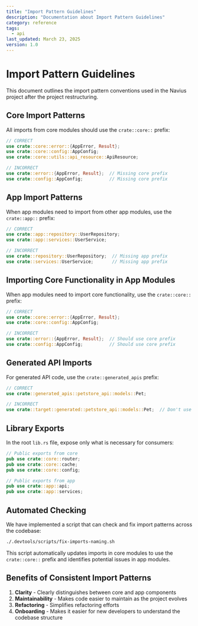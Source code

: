 ```yaml
---
title: "Import Pattern Guidelines"
description: "Documentation about Import Pattern Guidelines"
category: reference
tags:
  - api
last_updated: March 23, 2025
version: 1.0
---
```

# Import Pattern Guidelines

This document outlines the import pattern conventions used in the Navius project after the project restructuring.

## Core Import Patterns

All imports from core modules should use the `crate::core::` prefix:

```rust
// CORRECT
use crate::core::error::{AppError, Result};
use crate::core::config::AppConfig;
use crate::core::utils::api_resource::ApiResource;

// INCORRECT
use crate::error::{AppError, Result};  // Missing core prefix
use crate::config::AppConfig;          // Missing core prefix
```

## App Import Patterns

When app modules need to import from other app modules, use the `crate::app::` prefix:

```rust
// CORRECT
use crate::app::repository::UserRepository;
use crate::app::services::UserService;

// INCORRECT
use crate::repository::UserRepository;  // Missing app prefix
use crate::services::UserService;       // Missing app prefix
```

## Importing Core Functionality in App Modules

When app modules need to import core functionality, use the `crate::core::` prefix:

```rust
// CORRECT
use crate::core::error::{AppError, Result};
use crate::core::config::AppConfig;

// INCORRECT
use crate::error::{AppError, Result};  // Should use core prefix
use crate::config::AppConfig;          // Should use core prefix
```

## Generated API Imports

For generated API code, use the `crate::generated_apis` prefix:

```rust
// CORRECT
use crate::generated_apis::petstore_api::models::Pet;

// INCORRECT
use crate::target::generated::petstore_api::models::Pet;  // Don't use target path directly
```

## Library Exports

In the root `lib.rs` file, expose only what is necessary for consumers:

```rust
// Public exports from core
pub use crate::core::router;
pub use crate::core::cache;
pub use crate::core::config;

// Public exports from app
pub use crate::app::api;
pub use crate::app::services;
```

## Automated Checking

We have implemented a script that can check and fix import patterns across the codebase:

```bash
./.devtools/scripts/fix-imports-naming.sh
```

This script automatically updates imports in core modules to use the `crate::core::` prefix and identifies potential issues in app modules.

## Benefits of Consistent Import Patterns

1. **Clarity** - Clearly distinguishes between core and app components
2. **Maintainability** - Makes code easier to maintain as the project evolves
3. **Refactoring** - Simplifies refactoring efforts
4. **Onboarding** - Makes it easier for new developers to understand the codebase structure 
